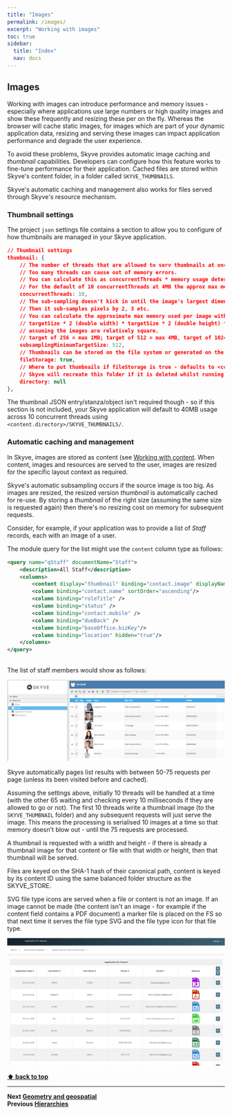```yaml
---
title: "Images"
permalink: /images/
excerpt: "Working with images"
toc: true
sidebar:
  title: "Index"
  nav: docs
---
```


## Images

Working with images can introduce performance and memory issues - especially where applications use large numbers or high quality images and show these frequently and resizing these per on the fly. Whereas the browser will cache static images, for images which are part of your dynamic application data, resizing and serving these images can impact application performance and degrade the user experience.

To avoid these problems, Skyve provides automatic image caching and _thumbnail_ capabilities. Developers can configure how this feature works to fine-tune performance for their application. Cached files are stored within Skyve's content folder, in a folder called `SKYVE_THUMBNAILS`.

Skyve's automatic caching and management also works for files served through Skyve's resource mechanism.

### Thumbnail settings

The project `json` settings file contains a section to allow you to configure of how thumbnails are managed in your Skyve application.

```json
// Thumbnail settings
thumbnail: {
    // The number of threads that are allowed to serv thumbnails at once.
    // Too many threads can cause out of memory errors.
    // You can calculate this as concurrentThreads * memory usage determined by targetSize below
    // For the default of 10 concurrentThreads at 4MB the approx max memory usage is 40MB.
    concurrentThreads: 10,
    // The sub-sampling doesn't kick in until the image's largest dimension is at least double the target size
    // Then it sub-samples pixels by 2, 3 etc.
    // You can calculate the approximate max memory used per image with
    // targetSize * 2 (double width) * targetSize * 2 (double height) * 4 (ARGB bytes per pixel) / 1024 (KB) / 1024 (MB)
    // assuming the images are relatively square.
    // target of 256 = max 1MB; target of 512 = max 4MB, target of 1024 = max 16MB per image.
    subsamplingMinimumTargetSize: 512,
    // Thumbnails can be stored on the file system or generated on the fly each time
    fileStorage: true,
    // Where to put thumbnails if fileStorage is true - defaults to <content.directory>/SKYVE_THUMBNAILS/
    // Skyve will recreate this folder if it is deleted whilst running but if defined it must exist at startup.
    directory: null
},
```

The thumbnail JSON entry/stanza/object isn't required though - so if this section is not included, your Skyve application will default to 40MB usage across 10 concurrent threads using `<content.directory>/SKYVE_THUMBNAILS/`. 

### Automatic caching and management

In Skyve, images are stored as content (see [Working with content](./../_pages/working-with-content.md). When content, images and resources are served to the user, images are resized for the specific layout context as required. 

Skyve's automatic subsampling occurs if the source image is too big. As images are resized, the resized version _thumbnail_ is automatically cached for re-use. By storing a _thumbnail_ of the right size (assuming the same size is requested again) then there's no resizing cost on memory for subsequent requests.

Consider, for example, if your application was to provide a list of _Staff_ records, each with an image of a user. 

The module query for the list might use the `content` column type as follows:

```xml
<query name="qStaff" documentName="Staff">
	<description>All Staff</description>
	<columns>
		<content display="thumbnail" binding="contact.image" displayName="Image" emptyThumbnailRelativeFile="shared/images/UnknownContact.jpg"/>
		<column binding="contact.name" sortOrder="ascending"/>
		<column binding="roleTitle" />
		<column binding="status" />
		<column binding="contact.mobile" />
		<column binding="dueBack" />
		<column binding="baseOffice.bizKey"/>
		<column binding="location" hidden="true"/>
	</columns>
</query>
 
```

The list of staff members would show as follows:

![Image list example](./../assets/images/images/ImageList.png "Image list example")

Skyve automatically pages list results with between 50-75 requests per page (unless its been visited before and cached).

Assuming the settings above, initially 10 threads will be handled at a time (with the other 65 waiting and checking every 10 milliseconds if they are allowed to go or not). The first 10 threads write a thumbnail image (to the `SKYVE_THUMBNAIL` folder) and any subsequent requests will just serve the image. This means the processing is serialised 10 images at a time so that memory doesn't blow out - until the 75 requests are processed.

A thumbnail is requested with a width and height - if there is already a thumbnail image for that content or file with that width or height, then that thumbnail will be served. 

Files are keyed on the SHA-1 hash of their canonical path, content is keyed by its content ID using the same balanced folder structure as the SKYVE_STORE.

SVG file type icons are served when a file or content is not an image. If an image cannot be made (the content isn't an image - for example if the content field contains a PDF document) a marker file is placed on the FS so that next time it serves the file type SVG and the file type icon for that file type.

![Thumbnail content](./../assets/images/working-with-content/thumbnail-content-list.png "Thumbnail content")

**[⬆ back to top](#images)**

---
**Next [Geometry and geospatial](./../_pages/geospatial.md)**  
**Previous [Hierarchies](./../_pages/hierarchies.md)**
